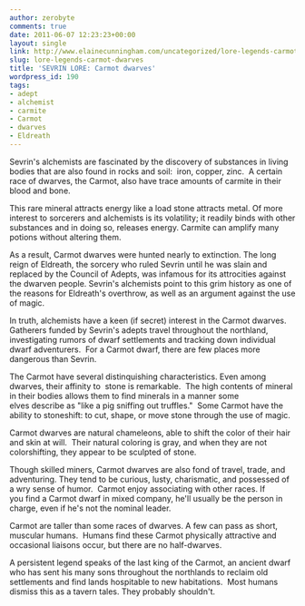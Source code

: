 ```yaml
---
author: zerobyte
comments: true
date: 2011-06-07 12:23:23+00:00
layout: single
link: http://www.elainecunningham.com/uncategorized/lore-legends-carmot-dwarves/
slug: lore-legends-carmot-dwarves
title: 'SEVRIN LORE: Carmot dwarves'
wordpress_id: 190
tags:
- adept
- alchemist
- carmite
- Carmot
- dwarves
- Eldreath
---
```


Sevrin's alchemists are fascinated by the discovery of substances in living bodies that are also found in rocks and soil:  iron, copper, zinc.  A certain race of dwarves, the Carmot, also have trace amounts of carmite in their blood and bone. 

This rare mineral attracts energy like a load stone attracts metal. Of more interest to sorcerers and alchemists is its volatility; it readily binds with other substances and in doing so, releases energy. Carmite can amplify many potions without altering them.

As a result, Carmot dwarves were hunted nearly to extinction. The long reign of Eldreath, the sorcery who ruled Sevrin until he was slain and replaced by the Council of Adepts, was infamous for its attrocities against the dwarven people. Sevrin's alchemists point to this grim history as one of the reasons for Eldreath's overthrow, as well as an argument against the use of magic.

In truth, alchemists have a keen (if secret) interest in the Carmot dwarves. Gatherers funded by Sevrin's adepts travel throughout the northland, investigating rumors of dwarf settlements and tracking down individual dwarf adventurers.  For a Carmot dwarf, there are few places more dangerous than Sevrin.

The Carmot have several distinquishing characteristics. Even among dwarves, their affinity to  stone is remarkable.  The high contents of mineral in their bodies allows them to find minerals in a manner some elves describe as "like a pig sniffing out truffles."  Some Carmot have the ability to stoneshift: to cut, shape, or move stone through the use of magic.  

Carmot dwarves are natural chameleons, able to shift the color of their hair and skin at will.  Their natural coloring is gray, and when they are not colorshifting, they appear to be sculpted of stone.

Though skilled miners, Carmot dwarves are also fond of travel, trade, and adventuring. They tend to be curious, lusty, charismatic, and possessed of a wry sense of humor.  Carmot enjoy associating with other races. If you find a Carmot dwarf in mixed company, he'll usually be the person in charge, even if he's not the nominal leader. 

Carmot are taller than some races of dwarves. A few can pass as short, muscular humans.  Humans find these Carmot physically attractive and occasional liaisons occur, but there are no half-dwarves.

A persistent legend speaks of the last king of the Carmot, an ancient dwarf who has sent his many sons throughout the northlands to reclaim old settlements and find lands hospitable to new habitations.  Most humans dismiss this as a tavern tales. They probably shouldn't.
